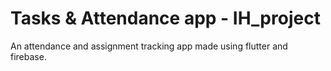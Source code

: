# Tasks & Attendance app - IH_project
 An attendance and assignment tracking app made using flutter and firebase.
